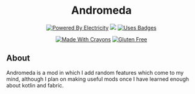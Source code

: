 <div align="center">

# Andromeda
[![Powered By Electricity](https://forthebadge.com/images/badges/powered-by-electricity.svg)](https://forthebadge.com)
<img src="https://github.com/BraveUX/for-the-badge/blob/master/src/images/badges/powered-by-black-magic.svg">
[![Uses Badges](https://forthebadge.com/images/badges/uses-badges.svg)](https://forthebadge.com)

[![Made With Crayons](https://forthebadge.com/images/badges/made-with-crayons.svg)](https://forthebadge.com)
[![Gluten Free](https://forthebadge.com/images/badges/gluten-free.svg)](https://forthebadge.com)


</div>

## About
Andromeda is a mod in which I add random features which come to my mind, although I plan on making useful mods once I have learned enough about kotlin and fabric.
